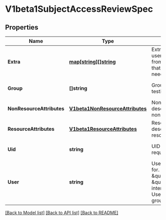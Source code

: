 # V1beta1SubjectAccessReviewSpec

## Properties
Name | Type | Description | Notes
------------ | ------------- | ------------- | -------------
**Extra** | [**map[string][]string**](array.md) | Extra corresponds to the user.Info.GetExtra() method from the authenticator.  Since that is input to the authorizer it needs a reflection here. | [optional] [default to null]
**Group** | **[]string** | Groups is the groups you&#39;re testing for. | [optional] [default to null]
**NonResourceAttributes** | [**V1beta1NonResourceAttributes**](v1beta1.NonResourceAttributes.md) | NonResourceAttributes describes information for a non-resource access request | [optional] [default to null]
**ResourceAttributes** | [**V1beta1ResourceAttributes**](v1beta1.ResourceAttributes.md) | ResourceAuthorizationAttributes describes information for a resource access request | [optional] [default to null]
**Uid** | **string** | UID information about the requesting user. | [optional] [default to null]
**User** | **string** | User is the user you&#39;re testing for. If you specify \&quot;User\&quot; but not \&quot;Group\&quot;, then is it interpreted as \&quot;What if User were not a member of any groups | [optional] [default to null]

[[Back to Model list]](../README.md#documentation-for-models) [[Back to API list]](../README.md#documentation-for-api-endpoints) [[Back to README]](../README.md)


